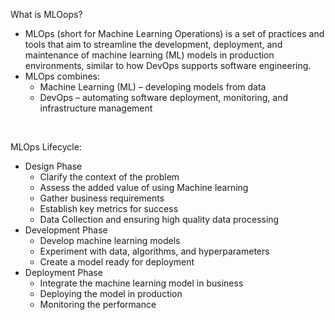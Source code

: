 What is MLOops?
-  MLOps (short for Machine Learning Operations) is a set of practices and tools that aim to streamline the development, deployment, and maintenance of machine learning (ML) models in production environments, similar to how DevOps supports software engineering.
- MLOps combines:
  - Machine Learning (ML) – developing models from data
  - DevOps – automating software deployment, monitoring, and infrastructure management

<br/>

MLOps Lifecycle:
- Design Phase
  - Clarify the context of the problem
  - Assess the added value of using Machine learning
  - Gather business requirements
  - Establish key metrics for success
  - Data Collection and ensuring high quality data processing
- Development Phase
  - Develop machine learning models
  - Experiment with data, algorithms, and hyperparameters
  - Create a  model ready for deployment
- Deployment Phase
  - Integrate the machine learning model in business
  - Deploying the model in production
  - Monitoring the performance

<br/>
